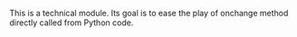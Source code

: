 This is a technical module. Its goal is to ease the play of onchange
method directly called from Python code.
